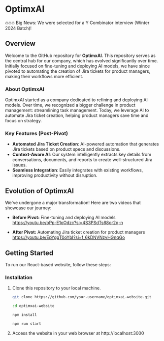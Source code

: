 # OptimxAI

🔥🔥🔥 Big News: We were selected for a Y Combinator interview (Winter 2024 Batch)!

## Overview

Welcome to the GitHub repository for **OptimxAI**. This repository serves as the central hub for our company, which has evolved significantly over time. Initially focused on fine-tuning and deploying AI models, we have since pivoted to automating the creation of Jira tickets for product managers, making their workflows more efficient.

### About OptimxAI

OptimxAI started as a company dedicated to refining and deploying AI models. Over time, we recognized a bigger challenge in product management: streamlining task management. Today, we leverage AI to automate Jira ticket creation, helping product managers save time and focus on strategy.

### Key Features (Post-Pivot)

- **Automated Jira Ticket Creation**: AI-powered automation that generates Jira tickets based on product specs and discussions.
- **Context-Aware AI**: Our system intelligently extracts key details from conversations, documents, and reports to create well-structured Jira issues.
- **Seamless Integration**: Easily integrates with existing workflows, improving productivity without disruption.

## Evolution of OptimxAI

We've undergone a major transformation! Here are two videos that showcase our journey:

- **Before Pivot:** Fine-tuning and deploying AI models  
  https://youtu.be/oPp-E1oOdzc?si=4S3PSdTs68or2q-n

- **After Pivot:** Automating Jira ticket creation for product managers  
  https://youtu.be/EpYggT0oYbI?si=f_6kDNVNzvHGnqGo

## Getting Started

To run our React-based website, follow these steps:

### Installation

1. Clone this repository to your local machine.
   ```bash
   git clone https://github.com/your-username/optimxai-website.git

   cd optimxai-website

   npm install

   npm run start
   ```
2. Access the website in your web browser at http://localhost:3000

